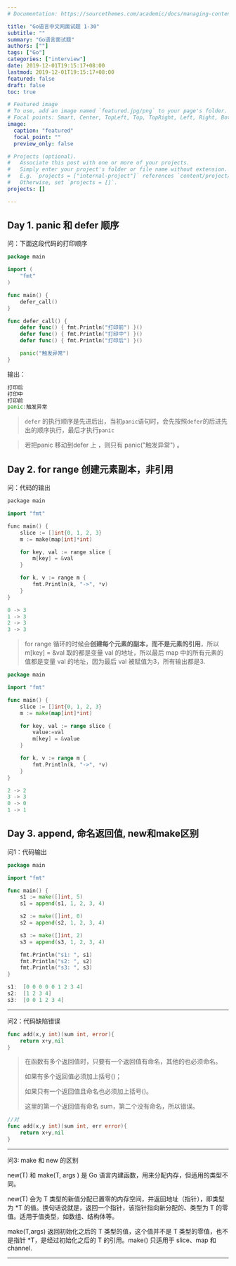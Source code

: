 ```yaml
---
# Documentation: https://sourcethemes.com/academic/docs/managing-content/

title: "Go语言中文网面试题 1-30"
subtitle: ""
summary: "Go语言面试题"
authors: [""]
tags: ["Go"]
categories: ["interview"]
date: 2019-12-01T19:15:17+08:00
lastmod: 2019-12-01T19:15:17+08:00
featured: false
draft: false
toc: true

# Featured image
# To use, add an image named `featured.jpg/png` to your page's folder.
# Focal points: Smart, Center, TopLeft, Top, TopRight, Left, Right, BottomLeft, Bottom, BottomRight.
image:
  caption: "featured"
  focal_point: ""
  preview_only: false

# Projects (optional).
#   Associate this post with one or more of your projects.
#   Simply enter your project's folder or file name without extension.
#   E.g. `projects = ["internal-project"]` references `content/project/deep-learning/index.md`.
#   Otherwise, set `projects = []`.
projects: []

---
```


## Day 1. panic 和 defer 顺序

问：下面这段代码的打印顺序

```go
package main

import (
    "fmt"
)

func main() {
    defer_call()
}

func defer_call() {
    defer func() { fmt.Println("打印前") }()
    defer func() { fmt.Println("打印中") }()
    defer func() { fmt.Println("打印后") }()

    panic("触发异常")
}
```

输出：

```go
打印后
打印中
打印前
panic:触发异常
```

> `defer` 的执行顺序是先进后出，当初`panic`语句时，会先按照`defer`的后进先出的顺序执行，最后才执行`panic`

> 若把panic 移动到defer 上 ，则只有 panic("触发异常") 。

## Day 2. for range 创建元素副本，非引用

问：代码的输出

```c++
package main

import "fmt"

func main() {
	slice := []int{0, 1, 2, 3}
	m := make(map[int]*int)

	for key, val := range slice {
		m[key] = &val
	}

	for k, v := range m {
		fmt.Println(k, "->", *v)
	}
}
```

```go
0 -> 3
1 -> 3
2 -> 3
3 -> 3
```

> for range 循环的时候会**创建每个元素的副本，而不是元素的引用**，所以 m[key] = &val 取的都是变量 val 的地址，所以最后 map 中的所有元素的值都是变量 val 的地址，因为最后 val 被赋值为3，所有输出都是3.

```go
package main

import "fmt"

func main() {
	slice := []int{0, 1, 2, 3}
	m := make(map[int]*int)

	for key, val := range slice {
        value:=val
		m[key] = &value
	}

	for k, v := range m {
		fmt.Println(k, "->", *v)
	}
}
```

```go
2 -> 2
3 -> 3
0 -> 0
1 -> 1
```

## Day 3. append, 命名返回值, new和make区别

问1：代码输出

```go
package main

import "fmt"

func main() {
	s1 := make([]int, 5)
	s1 = append(s1, 1, 2, 3, 4)

	s2 := make([]int, 0)
	s2 = append(s2, 1, 2, 3, 4)

	s3 := make([]int, 2)
	s3 = append(s3, 1, 2, 3, 4)

	fmt.Println("s1: ", s1)
	fmt.Println("s2: ", s2)
	fmt.Println("s3: ", s3)
}
```

```go
s1:  [0 0 0 0 0 1 2 3 4]
s2:  [1 2 3 4]
s3:  [0 0 1 2 3 4]
```

****

问2：代码缺陷错误

```go
func add(x,y int)(sum int, error){
	return x+y,nil
}
```

> 在函数有多个返回值时，只要有一个返回值有命名，其他的也必须命名。
>
> 如果有多个返回值必须加上括号()；
>
> 如果只有一个返回值且命名也必须加上括号()。
>
> 这里的第一个返回值有命名 sum，第二个没有命名，所以错误。

```go
//对
func add(x,y int)(sum int, err error){
	return x+y,nil
}
```

------

问3: make 和 new 的区别

new(T) 和 make(T, args ) 是 Go 语言内建函数，用来分配内存，但适用的类型不同。

new(T) 会为 T 类型的新值分配已置零的内存空间，并返回地址（指针），即类型为 *T 的值。换句话说就是，返回一个指针，该指针指向新分配的、类型为 T 的零值。适用于值类型，如数组、结构体等。

make(T,args) 返回初始化之后的 T 类型的值，这个值并不是 T 类型的零值，也不是指针 *T，是经过初始化之后的 T 的引用。make() 只适用于 slice、map 和 channel.

***

